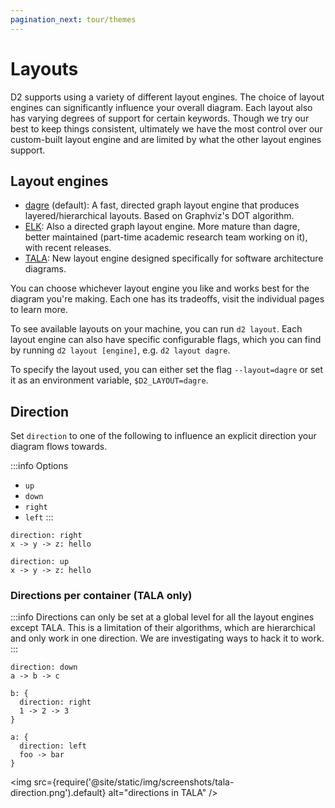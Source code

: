 ```yaml
---
pagination_next: tour/themes
---
```


# Layouts

D2 supports using a variety of different layout engines. The choice of layout engines can
significantly influence your overall diagram. Each layout also has varying degrees of
support for certain keywords. Though we try our best to keep things consistent, ultimately
we have the most control over our custom-built layout engine and are limited by what the
other layout engines support.

## Layout engines

- [dagre](/tour/dagre) (default): A fast, directed graph
  layout engine that produces layered/hierarchical layouts. Based on Graphviz's DOT
  algorithm.
- [ELK](/tour/elk): Also a directed graph layout engine. More mature
  than dagre, better maintained (part-time academic research team working on it), with
  recent releases.
- [TALA](/tour/tala): New layout engine designed specifically for software architecture diagrams.

You can choose whichever layout engine you like and works best for the diagram you're
making. Each one has its tradeoffs, visit the individual pages to learn more.

To see available layouts on your machine, you can run `d2 layout`. Each layout engine can
also have specific configurable flags, which you can find by running `d2 layout [engine]`,
e.g. `d2 layout dagre`.

To specify the layout used, you can either set the flag `--layout=dagre` or set it as an
environment variable, `$D2_LAYOUT=dagre`.

## Direction

Set `direction` to one of the following to influence an explicit direction your diagram
flows towards.

:::info Options
- `up`
- `down`
- `right`
- `left`
:::

```d2
direction: right
x -> y -> z: hello
```

<div
className="embedSVG" dangerouslySetInnerHTML={{__html: require('@site/static/img/generated/direction-right.svg2')}}></div>

```d2
direction: up
x -> y -> z: hello
```

<div
className="embedSVG" dangerouslySetInnerHTML={{__html: require('@site/static/img/generated/direction-up.svg2')}}></div>

### Directions per container (TALA only)

:::info
Directions can only be set at a global level for all the layout engines except TALA. This
is a limitation of their algorithms, which are hierarchical and only work in one
direction. We are investigating ways to hack it to work.
:::

```d2
direction: down
a -> b -> c

b: {
  direction: right
  1 -> 2 -> 3
}

a: {
  direction: left
  foo -> bar
}
```

<img src={require('@site/static/img/screenshots/tala-direction.png').default} alt="directions in TALA" />
